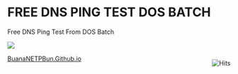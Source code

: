 # FREE DNS PING TEST DOS BATCH
Free DNS Ping Test From DOS Batch

<img border="0" src="https://2.bp.blogspot.com/-73ryFgK1Ae0/XYD7CJn-6jI/AAAAAAAAAeo/zaivHagDOd8jY1mSGdCgJn5f8fBQGmgeACLcBGAsYHQ/s1600/freednspingtest.png" />

<a href="https://buananetpbun.github.io">BuanaNETPBun.Github.io</a> <img style="float:right; padding-top:10px" src="https://hits.seeyoufarm.com/api/count/incr/badge.svg?url=https%3A%2F%2Fbuananetpbun.github.io%2F&count_bg=%23C83D3D&title_bg=%23555555&icon=&icon_color=%23E7E7E7&title=hits&edge_flat=false" alt="Hits"/>
